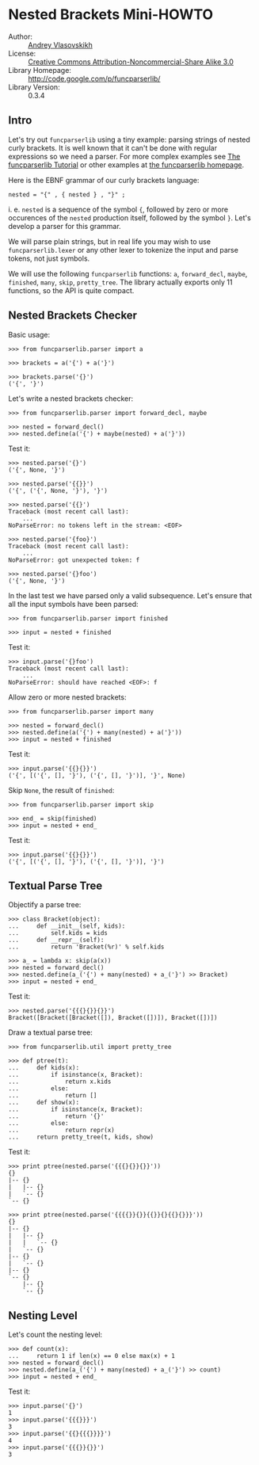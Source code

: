 Nested Brackets Mini-HOWTO
==========================

<dl>
  <dt>Author:</dt>
  <dd class="vcard">
    <a class="fn url" href="http://claimid.com/vlasovskikh">Andrey Vlasovskikh</a>
  </dd>
  <dt>License:</dt>
  <dd>
    <a href="http://creativecommons.org/licenses/by-nc-sa/3.0/">
      Creative Commons Attribution-Noncommercial-Share Alike 3.0
    </a>
  </dd>
  <dt>Library Homepage:</dt>
  <dd>
    <a href="http://code.google.com/p/funcparserlib/">
      http://code.google.com/p/funcparserlib/
    </a>
  </dd>
  <dt>Library Version:</dt>
  <dd>0.3.4</dd>
</dl>


Intro
-----

Let's try out `funcparserlib` using a tiny example: parsing strings of nested
curly brackets. It is well known that it can't be done with regular expressions
so we need a parser. For more complex examples see [The funcparserlib
Tutorial][tutorial] or
other examples at [the funcparserlib homepage][funcparserlib].

  [funcparserlib]: http://code.google.com/p/funcparserlib/
  [tutorial]: http://archlinux.folding-maps.org/2009/funcparserlib/Tutorial

Here is the EBNF grammar of our curly brackets language:

    nested = "{" , { nested } , "}" ;

i. e. `nested` is a sequence of the symbol `{`, followed by zero or more
occurences of the `nested` production itself, followed by the symbol `}`. Let's
develop a parser for this grammar.

We will parse plain strings, but in real life you may wish to use
`funcparserlib.lexer` or any other lexer to tokenize the input and parse tokens,
not just symbols.

We will use the following `funcparserlib` functions: `a`, `forward_decl`,
`maybe`, `finished`, `many`, `skip`, `pretty_tree`. The library actually exports
only 11 functions, so the API is quite compact.


Nested Brackets Checker
-----------------------

Basic usage:

    >>> from funcparserlib.parser import a

    >>> brackets = a('{') + a('}')

    >>> brackets.parse('{}')
    ('{', '}')

Let's write a nested brackets checker:

    >>> from funcparserlib.parser import forward_decl, maybe

    >>> nested = forward_decl()
    >>> nested.define(a('{') + maybe(nested) + a('}'))

Test it:

    >>> nested.parse('{}')
    ('{', None, '}')

    >>> nested.parse('{{}}')
    ('{', ('{', None, '}'), '}')

    >>> nested.parse('{{}')
    Traceback (most recent call last):
        ...
    NoParseError: no tokens left in the stream: <EOF>

    >>> nested.parse('{foo}')
    Traceback (most recent call last):
        ...
    NoParseError: got unexpected token: f

    >>> nested.parse('{}foo')
    ('{', None, '}')

In the last test we have parsed only a valid subsequence. Let's ensure that all
the input symbols have been parsed:

    >>> from funcparserlib.parser import finished

    >>> input = nested + finished

Test it:

    >>> input.parse('{}foo')
    Traceback (most recent call last):
        ...
    NoParseError: should have reached <EOF>: f

Allow zero or more nested brackets:

    >>> from funcparserlib.parser import many

    >>> nested = forward_decl()
    >>> nested.define(a('{') + many(nested) + a('}'))
    >>> input = nested + finished

Test it:

    >>> input.parse('{{}{}}')
    ('{', [('{', [], '}'), ('{', [], '}')], '}', None)

Skip `None`, the result of `finished`:

    >>> from funcparserlib.parser import skip

    >>> end_ = skip(finished)
    >>> input = nested + end_

Test it:

    >>> input.parse('{{}{}}')
    ('{', [('{', [], '}'), ('{', [], '}')], '}')


Textual Parse Tree
------------------

Objectify a parse tree:

    >>> class Bracket(object):
    ...     def __init__(self, kids):
    ...         self.kids = kids
    ...     def __repr__(self):
    ...         return 'Bracket(%r)' % self.kids

    >>> a_ = lambda x: skip(a(x))
    >>> nested = forward_decl()
    >>> nested.define(a_('{') + many(nested) + a_('}') >> Bracket)
    >>> input = nested + end_

Test it:

    >>> nested.parse('{{{}{}}{}}')
    Bracket([Bracket([Bracket([]), Bracket([])]), Bracket([])])

Draw a textual parse tree:

    >>> from funcparserlib.util import pretty_tree

    >>> def ptree(t):
    ...     def kids(x):
    ...         if isinstance(x, Bracket):
    ...             return x.kids
    ...         else:
    ...             return []
    ...     def show(x):
    ...         if isinstance(x, Bracket):
    ...             return '{}'
    ...         else:
    ...             return repr(x)
    ...     return pretty_tree(t, kids, show)

Test it:

    >>> print ptree(nested.parse('{{{}{}}{}}'))
    {}
    |-- {}
    |   |-- {}
    |   `-- {}
    `-- {}

    >>> print ptree(nested.parse('{{{{}}{}}{{}}{}{{}{}}}'))
    {}
    |-- {}
    |   |-- {}
    |   |   `-- {}
    |   `-- {}
    |-- {}
    |   `-- {}
    |-- {}
    `-- {}
        |-- {}
        `-- {}


Nesting Level
-------------

Let's count the nesting level:

    >>> def count(x):
    ...     return 1 if len(x) == 0 else max(x) + 1
    >>> nested = forward_decl()
    >>> nested.define(a_('{') + many(nested) + a_('}') >> count)
    >>> input = nested + end_

Test it:

    >>> input.parse('{}')
    1
    >>> input.parse('{{{}}}')
    3
    >>> input.parse('{{}{{{}}}}')
    4
    >>> input.parse('{{{}}{}}')
    3

<!-- vim: set ft=markdown tw=80: -->

